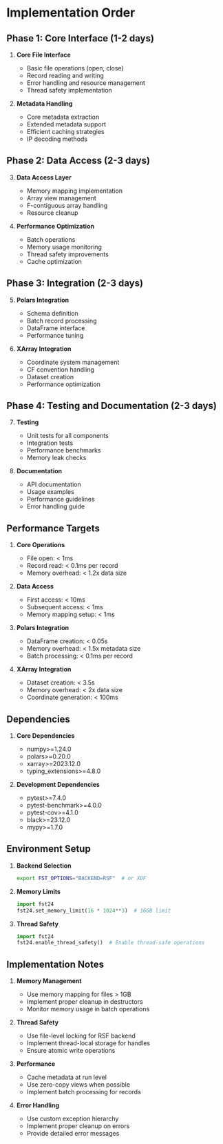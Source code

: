 # Implementation Order

## Phase 1: Core Interface (1-2 days)

1. **Core File Interface**
   - Basic file operations (open, close)
   - Record reading and writing
   - Error handling and resource management
   - Thread safety implementation

2. **Metadata Handling**
   - Core metadata extraction
   - Extended metadata support
   - Efficient caching strategies
   - IP decoding methods

## Phase 2: Data Access (2-3 days)

3. **Data Access Layer**
   - Memory mapping implementation
   - Array view management
   - F-contiguous array handling
   - Resource cleanup

4. **Performance Optimization**
   - Batch operations
   - Memory usage monitoring
   - Thread safety improvements
   - Cache optimization

## Phase 3: Integration (2-3 days)

5. **Polars Integration**
   - Schema definition
   - Batch record processing
   - DataFrame interface
   - Performance tuning

6. **XArray Integration**
   - Coordinate system management
   - CF convention handling
   - Dataset creation
   - Performance optimization

## Phase 4: Testing and Documentation (2-3 days)

7. **Testing**
   - Unit tests for all components
   - Integration tests
   - Performance benchmarks
   - Memory leak checks

8. **Documentation**
   - API documentation
   - Usage examples
   - Performance guidelines
   - Error handling guide

## Performance Targets

1. **Core Operations**
   - File open: < 1ms
   - Record read: < 0.1ms per record
   - Memory overhead: < 1.2x data size

2. **Data Access**
   - First access: < 10ms
   - Subsequent access: < 1ms
   - Memory mapping setup: < 1ms

3. **Polars Integration**
   - DataFrame creation: < 0.05s
   - Memory overhead: < 1.5x metadata size
   - Batch processing: < 0.1ms per record

4. **XArray Integration**
   - Dataset creation: < 3.5s
   - Memory overhead: < 2x data size
   - Coordinate generation: < 100ms

## Dependencies

1. **Core Dependencies**
   - numpy>=1.24.0
   - polars>=0.20.0
   - xarray>=2023.12.0
   - typing_extensions>=4.8.0

2. **Development Dependencies**
   - pytest>=7.4.0
   - pytest-benchmark>=4.0.0
   - pytest-cov>=4.1.0
   - black>=23.12.0
   - mypy>=1.7.0

## Environment Setup

1. **Backend Selection**
   ```bash
   export FST_OPTIONS="BACKEND=RSF"  # or XDF
   ```

2. **Memory Limits**
   ```python
   import fst24
   fst24.set_memory_limit(16 * 1024**3)  # 16GB limit
   ```

3. **Thread Safety**
   ```python
   import fst24
   fst24.enable_thread_safety()  # Enable thread-safe operations
   ```

## Implementation Notes

1. **Memory Management**
   - Use memory mapping for files > 1GB
   - Implement proper cleanup in destructors
   - Monitor memory usage in batch operations

2. **Thread Safety**
   - Use file-level locking for RSF backend
   - Implement thread-local storage for handles
   - Ensure atomic write operations

3. **Performance**
   - Cache metadata at run level
   - Use zero-copy views when possible
   - Implement batch processing for records

4. **Error Handling**
   - Use custom exception hierarchy
   - Implement proper cleanup on errors
   - Provide detailed error messages 
